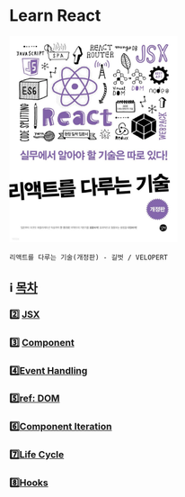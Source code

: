 # Learn React

<img width=300 src=https://raw.githubusercontent.com/yhuj79/Learn_React/main/md_image/00_TableOfContents_1.jpg>

`리액트를 다루는 기술(개정판) - 길벗 / VELOPERT`

## :information_source: [목차](https://github.com/yhuj79/Learn_React/blob/master/chap/00_TableOfContents.md)

### :two: [JSX](https://github.com/yhuj79/Learn_React/blob/master/chap/02_JSX.md)

### :three: [Component](https://github.com/yhuj79/Learn_React/blob/master/chap/03_Component.md)

### :four:[Event Handling](https://github.com/yhuj79/Learn_React/blob/master/chap/04_Event_Handling.md)

### :five:[ref: DOM](https://github.com/yhuj79/Learn_React/blob/master/chap/05_REF.md)

### :six:[Component Iteration](https://github.com/yhuj79/Learn_React/blob/master/chap/06_Component_Iteration.md)

### :seven:[Life Cycle](https://github.com/yhuj79/Learn_React/blob/master/chap/07_LifeCycle.md)

### :eight:[Hooks](https://github.com/yhuj79/Learn_React/blob/master/chap/08_Hooks.md)
